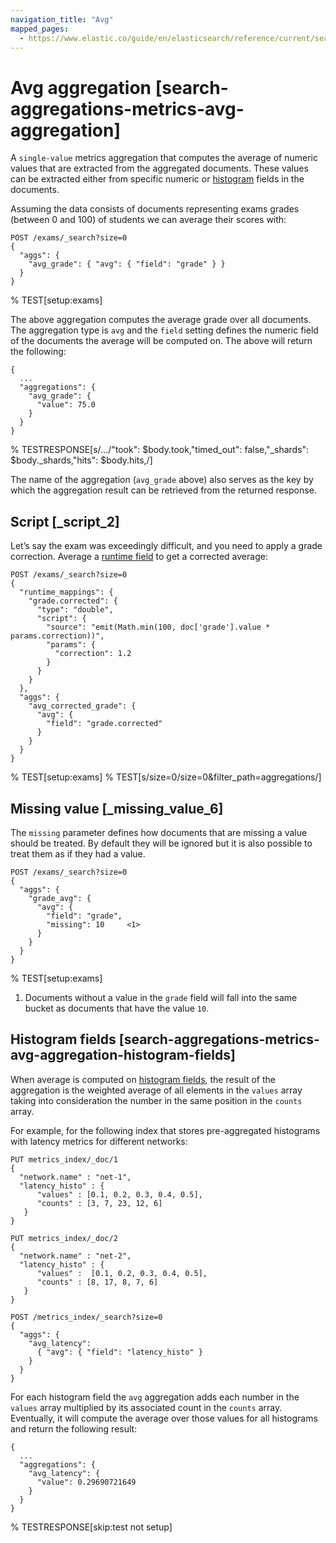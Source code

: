 ```yaml
---
navigation_title: "Avg"
mapped_pages:
  - https://www.elastic.co/guide/en/elasticsearch/reference/current/search-aggregations-metrics-avg-aggregation.html
---
```


# Avg aggregation [search-aggregations-metrics-avg-aggregation]


A `single-value` metrics aggregation that computes the average of numeric values that are extracted from the aggregated documents. These values can be extracted either from specific numeric or [histogram](/reference/elasticsearch/mapping-reference/histogram.md) fields in the documents.

Assuming the data consists of documents representing exams grades (between 0 and 100) of students we can average their scores with:

```console
POST /exams/_search?size=0
{
  "aggs": {
    "avg_grade": { "avg": { "field": "grade" } }
  }
}
```
% TEST[setup:exams]

The above aggregation computes the average grade over all documents. The aggregation type is `avg` and the `field` setting defines the numeric field of the documents the average will be computed on. The above will return the following:

```console-result
{
  ...
  "aggregations": {
    "avg_grade": {
      "value": 75.0
    }
  }
}
```
% TESTRESPONSE[s/\.\.\./"took": $body.took,"timed_out": false,"_shards": $body._shards,"hits": $body.hits,/]

The name of the aggregation (`avg_grade` above) also serves as the key by which the aggregation result can be retrieved from the returned response.

## Script [_script_2]

Let’s say the exam was exceedingly difficult, and you need to apply a grade correction. Average a [runtime field](docs-content://manage-data/data-store/mapping/runtime-fields.md) to get a corrected average:

```console
POST /exams/_search?size=0
{
  "runtime_mappings": {
    "grade.corrected": {
      "type": "double",
      "script": {
        "source": "emit(Math.min(100, doc['grade'].value * params.correction))",
        "params": {
          "correction": 1.2
        }
      }
    }
  },
  "aggs": {
    "avg_corrected_grade": {
      "avg": {
        "field": "grade.corrected"
      }
    }
  }
}
```
%  TEST[setup:exams]
%  TEST[s/size=0/size=0&filter_path=aggregations/]

## Missing value [_missing_value_6]

The `missing` parameter defines how documents that are missing a value should be treated. By default they will be ignored but it is also possible to treat them as if they had a value.

```console
POST /exams/_search?size=0
{
  "aggs": {
    "grade_avg": {
      "avg": {
        "field": "grade",
        "missing": 10     <1>
      }
    }
  }
}
```
% TEST[setup:exams]

1. Documents without a value in the `grade` field will fall into the same bucket as documents that have the value `10`.



## Histogram fields [search-aggregations-metrics-avg-aggregation-histogram-fields]

When average is computed on [histogram fields](/reference/elasticsearch/mapping-reference/histogram.md), the result of the aggregation is the weighted average of all elements in the `values` array taking into consideration the number in the same position in the `counts` array.

For example, for the following index that stores pre-aggregated histograms with latency metrics for different networks:

```console
PUT metrics_index/_doc/1
{
  "network.name" : "net-1",
  "latency_histo" : {
      "values" : [0.1, 0.2, 0.3, 0.4, 0.5],
      "counts" : [3, 7, 23, 12, 6]
   }
}

PUT metrics_index/_doc/2
{
  "network.name" : "net-2",
  "latency_histo" : {
      "values" :  [0.1, 0.2, 0.3, 0.4, 0.5],
      "counts" : [8, 17, 8, 7, 6]
   }
}

POST /metrics_index/_search?size=0
{
  "aggs": {
    "avg_latency":
      { "avg": { "field": "latency_histo" }
    }
  }
}
```

For each histogram field the `avg` aggregation adds each number in the `values` array multiplied by its associated count in the `counts` array. Eventually, it will compute the average over those values for all histograms and return the following result:

```console-result
{
  ...
  "aggregations": {
    "avg_latency": {
      "value": 0.29690721649
    }
  }
}
```
% TESTRESPONSE[skip:test not setup]

